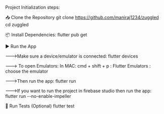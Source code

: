 Project Initialization steps:

📥 Clone the Repository
git clone https://github.com/maniraj1234/zuggled
cd zuggled


📦 Install Dependencies:
flutter pub get

▶️ Run the App

--->Make sure a device/emulator is connected:
    flutter devices

---> To open Emulators:
    In MAC: cmd + shift + p : Flutter Emulators : choose the emulator


--->Then run the app:
    flutter run 

--->If you want to run the project in firebase studio then run the app:
    flutter run --no-enable-impeller



🧪 Run Tests (Optional)
flutter test
